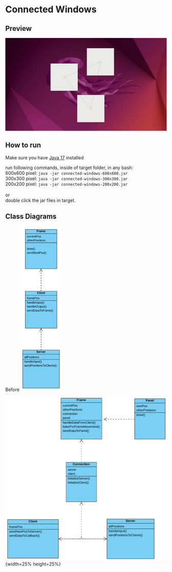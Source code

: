 # Connected Windows

## Preview
![](https://github.com/tg3000/connected-windows/blob/master/readme_resources/preview.gif)

## How to run
Make sure you have [Java 17](https://www.oracle.com/java/technologies/javase/jdk17-archive-downloads.html) installed

run following commands, inside of target folder, in any bash:\
600x600 pixel: `java -jar connected-windows-600x600.jar`\
300x300 pixel: `java -jar connected-windows-300x300.jar`\
200x200 pixel: `java -jar connected-windows-200x200.jar`\
\
or\
double click the jar files in target.

## Class Diagrams
Before
<img src="https://github.com/tg3000/connected-windows/blob/master/readme_resources/class_diagram_before.png" width=25% height=25%>

![](https://github.com/tg3000/connected-windows/blob/master/readme_resources/class_diagram_after.png){width=25% height=25%}
